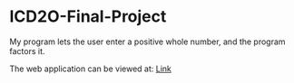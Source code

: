 # ICD2O-Final-Project
My program lets the user enter a positive whole number, and the program factors it.

The web application can be viewed at: [Link](https://mths-icd2o-1-2024.github.io/ICD2O-Final-Project-trisha.ray/) 

